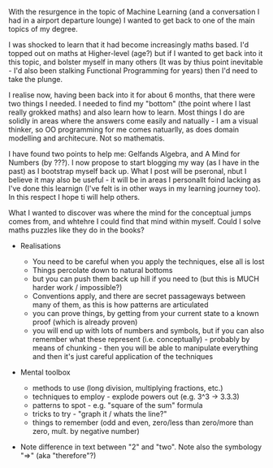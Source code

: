 With the resurgence in the topic of Machine Learning (and a conversation I had in a airport departure lounge) I wanted to get back to one of the main topics of my degree.  

I was shocked to learn that it had become increasingly maths based.  I'd topped out on maths at Higher-level (age?) but if I wanted to get back into it this topic, and bolster myself in many others (It was by thius point inevitable - I'd also been stalking Functional Programming for years) then I'd need to take the plunge.

I realise now, having been back into it for about 6 months, that there were two things I needed.  I needed to find my "bottom" (the point where I last really grokked maths) and also learn how to learn.  Most things I do are solidly in areas where the answers come easily and natually - I am a visual thinker, so OO programming for me comes natuarlly, as does domain modelling and architecure.  Not so mathematis.

I have found two points to help me: Gelfands Algebra, and A Mind for Numbers (by ???).  I now propose to start blogging my way (as I have in the past) as I bootstrap myself back up.  What I post will be pseronal, nbut I believe it may also be useful - it will be in areas I personallt foind lacking as I've done this learnign (I've felt is in other ways in my learning journey too).  In this respect I hope ti will help others.

What I wanted to discover was where the mind for the conceptual jumps comes from, and whtehre I could find that mind within myself.  Could I solve maths puzzles like they do in the books?


* Realisations
  * You need to be careful when you apply the techniques, else all is lost
  * Things percolate down to natural bottoms
  * but you can push them back up hill if you need to (but this is MUCH harder work / impossible?)
  * Conventions apply, and there are secret passageways between many of them, as this is how patterns are articulated
  * you can prove things, by getting from your current state to a known proof (which is already proven)
  * you will end up with lots of numbers and symbols, but if you can also remember what these represent (i.e. conceptually) - probably by means of chunking - then you will be able to manipulate everything and then it's just careful application of the techniques

* Mental toolbox
  * methods to use (long division, multiplying fractions, etc.)
  * techniques to employ - explode powers out (e.g. 3^3 -> 3.3.3)
  * patterns to spot - e.g. "square of the sum" formula
  * tricks to try - "graph it / whats the line?"
  * things to remember (odd and even, zero/less than zero/more than zero, mult. by negative number)
* Note difference in text between "2" and "two".  Note also the symbology "=>" (aka "therefore"?)